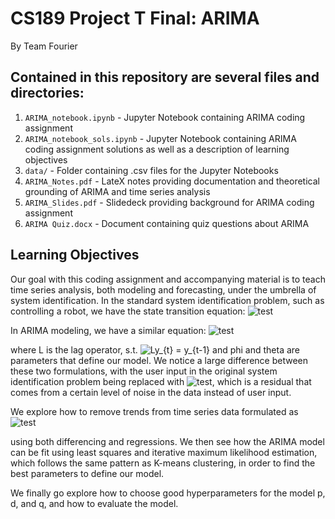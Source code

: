 
# CS189 Project T Final: ARIMA
By Team Fourier

## Contained in this repository are several files and directories:
1. ``ARIMA_notebook.ipynb`` - Jupyter Notebook containing ARIMA coding assignment
2. ``ARIMA_notebook_sols.ipynb`` - Jupyter Notebook containing ARIMA coding assignment solutions     as well as a description of learning objectives
3.  ``data/`` - Folder containing .csv files for the Jupyter Notebooks
4. ``ARIMA_Notes.pdf`` - LateX notes providing documentation and theoretical grounding of ARIMA and time series analysis
5. ``ARIMA_Slides.pdf`` - Slidedeck providing background for ARIMA coding assignment
6. ``ARIMA Quiz.docx`` - Document containing quiz questions about ARIMA

## Learning Objectives
Our goal with this coding assignment and accompanying material is to teach time series analysis, both modeling and forecasting, under the umbrella of system identification. In the standard system identification problem, such as controlling a robot, we have the state transition equation:
<img src="https://latex.codecogs.com/svg.latex?\Large&space;X_{t+1}%20=%20AX_{t}%20+%20B\mu_{t}" title="test" />

In ARIMA modeling, we have a similar equation:
<img src="https://latex.codecogs.com/svg.latex?\Large&space;ARIMA(p,%20d,%20q)%20=%20(1%20-%20\phi_{1}L%20-%20\phi_{2}L^{2}%20-%20\phi_{3}L^{3}...%20-%20\phi_{p}L^{p})%20(1%20-%20L)^{d}%20y_{t}%20=%20c%20+%20(1%20+%20\theta_{1}%20L%20+%20\theta_{2}%20L^{2}...%20+%20\theta_{q}%20L^{q})%20\epsilon_{t}" title="test" />

where L is the lag operator, s.t. <img src="https://latex.codecogs.com/svg.latex?\Large&space;Ly_{t}%20=%20y_{t-1}" title="Ly_{t} = y_{t-1}" /> and phi and theta are parameters that define our model. We notice a large difference between these two formulations, with the user input in the original system identification problem being replaced with <img src="https://latex.codecogs.com/svg.latex?\Large&space;\epsilon_{t}" title="test" />, which is a residual that comes from a certain level of noise in the data instead of user input.

We explore how to remove trends from time series data formulated as
<img src="https://latex.codecogs.com/svg.latex?\Large&space;X_{t}%20=%20m_{t}%20+%20\epsilon_{t}" title="test" />

using both differencing and regressions. We then see how the ARIMA model can be fit using least squares and iterative maximum likelihood estimation, which follows the same pattern as K-means clustering, in order to find the best parameters to define our model.

We finally go explore how to choose good hyperparameters for the model p, d, and q, and how to evaluate the model.
